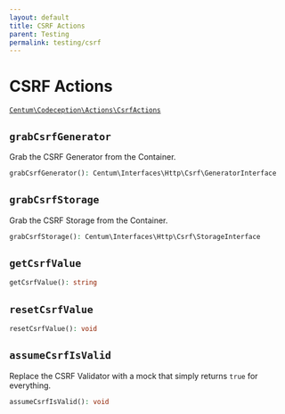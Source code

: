 ```yaml
---
layout: default
title: CSRF Actions
parent: Testing
permalink: testing/csrf
---
```




# CSRF Actions

[`Centum\Codeception\Actions\CsrfActions`](https://github.com/SidRoberts/centum/blob/development/src/Codeception/Actions/CsrfActions.php)



## `grabCsrfGenerator`

Grab the CSRF Generator from the Container.

```php
grabCsrfGenerator(): Centum\Interfaces\Http\Csrf\GeneratorInterface
```



## `grabCsrfStorage`

Grab the CSRF Storage from the Container.

```php
grabCsrfStorage(): Centum\Interfaces\Http\Csrf\StorageInterface
```



## `getCsrfValue`

```php
getCsrfValue(): string
```



## `resetCsrfValue`

```php
resetCsrfValue(): void
```



## `assumeCsrfIsValid`

Replace the CSRF Validator with a mock that simply returns `true` for
everything.

```php
assumeCsrfIsValid(): void
```

